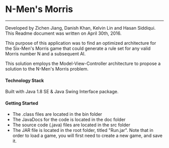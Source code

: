 # N-Men's Morris
----

Developed by Zichen Jiang, Danish Khan, Kelvin Lin and Hasan Siddiqui. This Readme document was written on April 30th, 2016.

This purpose of this application was to find an optimized architecture for the Six-Men's Morris game that could generate a rule set for any valid Morris number N and a subsequent AI.

This solution employs the Model-View-Controller architecture to propose a solution to the N-Men's Morris problem.

#### Technology Stack
Built with Java 1.8 SE & Java Swing Interface package.

#### Getting Started
* The .class files are located in the bin folder
* The JavaDocs for the code is located in the doc folder
* The source code (.java) files are located in the src folder
* The JAR file is located in the root folder, titled "Run.jar". Note that in order to load a game, you will first need to create a new game, and save it.
